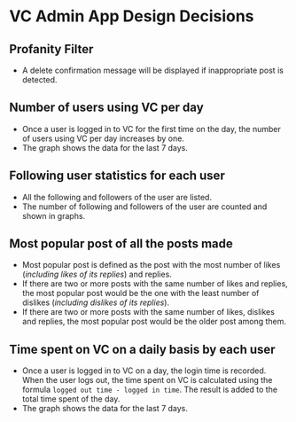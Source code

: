 # VC Admin App Design Decisions

## Profanity Filter

- A delete confirmation message will be displayed if inappropriate post is detected.

## Number of users using VC per day

- Once a user is logged in to VC for the first time on the day, the number of users using VC per day increases by one.
- The graph shows the data for the last 7 days.

## Following user statistics for each user

- All the following and followers of the user are listed.
- The number of following and followers of the user are counted and shown in graphs.

## Most popular post of all the posts made

- Most popular post is defined as the post with the most number of likes (_including likes of its replies_) and replies.
- If there are two or more posts with the same number of likes and replies, the most popular post would be the one with the least number of dislikes (_including dislikes of its replies_).
- If there are two or more posts with the same number of likes, dislikes and replies, the most popular post would be the older post among them.
  
## Time spent on VC on a daily basis by each user

- Once a user is logged in to VC on a day, the login time is recorded. When the user logs out, the time spent on VC is calculated using the formula `logged out time - logged in time`. The result is added to the total time spent of the day.
- The graph shows the data for the last 7 days.
